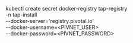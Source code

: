 kubectl create secret docker-registry tap-registry \
-n tap-install \
--docker-server='registry.pivotal.io' \
--docker-username=<PIVNET_USER> \
--docker-password=<PIVNET_PASSWORD>